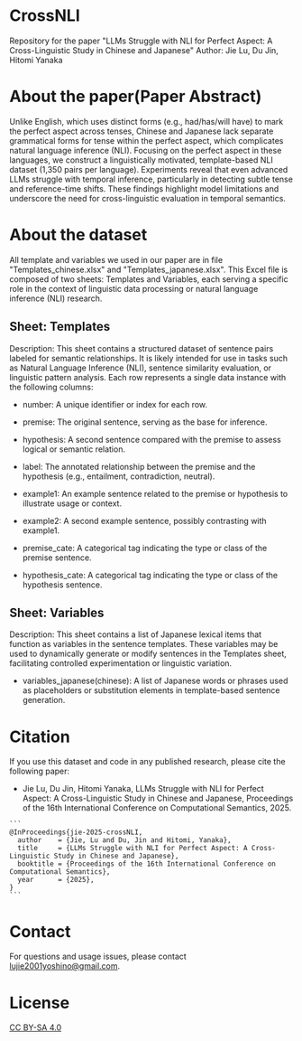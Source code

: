 # CrossNLI
Repository for the paper "LLMs Struggle with NLI for Perfect Aspect: A Cross-Linguistic Study in Chinese and Japanese"
Author: Jie Lu, Du Jin, Hitomi Yanaka

# About the paper(Paper Abstract)
Unlike English, which uses distinct forms (e.g., had/has/will have) to mark the perfect aspect across tenses, Chinese and Japanese lack separate grammatical forms for tense within the perfect aspect, which complicates natural language inference (NLI).
Focusing on the perfect aspect in these languages, we construct a linguistically motivated, template-based NLI dataset (1,350 pairs per language). 
Experiments reveal that even advanced LLMs struggle with temporal inference, particularly in detecting subtle tense and reference-time shifts. 
These findings highlight model limitations and underscore the need for cross-linguistic evaluation in temporal semantics.

# About the dataset
All template and variables we used in our paper are in file "Templates_chinese.xlsx" and "Templates_japanese.xlsx".
This Excel file is composed of two sheets: Templates and Variables, each serving a specific role in the context of linguistic data processing or natural language inference (NLI) research.

## Sheet: Templates
Description: This sheet contains a structured dataset of sentence pairs labeled for semantic relationships. It is likely intended for use in tasks such as Natural Language Inference (NLI), sentence similarity evaluation, or linguistic pattern analysis. 
Each row represents a single data instance with the following columns:
  - number: A unique identifier or index for each row.

  - premise: The original sentence, serving as the base for inference.

  - hypothesis: A second sentence compared with the premise to assess logical or semantic relation.

  - label: The annotated relationship between the premise and the hypothesis (e.g., entailment, contradiction, neutral).

  - example1: An example sentence related to the premise or hypothesis to illustrate usage or context.

  - example2: A second example sentence, possibly contrasting with example1.

  - premise_cate: A categorical tag indicating the type or class of the premise sentence.

  - hypothesis_cate: A categorical tag indicating the type or class of the hypothesis sentence.

## Sheet: Variables
Description: This sheet contains a list of Japanese lexical items that function as variables in the sentence templates. These variables may be used to dynamically generate or modify sentences in the Templates sheet, facilitating controlled experimentation or linguistic variation.

  - variables_japanese(chinese): A list of Japanese words or phrases used as placeholders or substitution elements in template-based sentence generation.


# Citation
If you use this dataset and code in any published research, please cite the following paper: 
- Jie Lu, Du Jin, Hitomi Yanaka, LLMs Struggle with NLI for Perfect Aspect: A Cross-Linguistic Study in Chinese and Japanese, Proceedings of the 16th International Conference on Computational Semantics, 2025.

<pre><code>```
@InProceedings{jie-2025-crossNLI,
  author    = {Jie, Lu and Du, Jin and Hitomi, Yanaka},
  title     = {LLMs Struggle with NLI for Perfect Aspect: A Cross-Linguistic Study in Chinese and Japanese},
  booktitle = {Proceedings of the 16th International Conference on Computational Semantics},
  year      = {2025},
}
``` </code></pre>

# Contact
For questions and usage issues, please contact lujie2001yoshino@gmail.com.

# License

[CC BY-SA 4.0](https://creativecommons.org/licenses/by-sa/4.0/)


